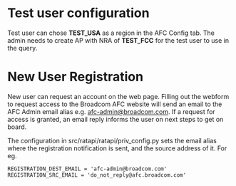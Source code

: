 # Test user configuration
Test user can chose **TEST_USA** as a region in the AFC Config tab.  The admin needs to create AP with NRA of **TEST_FCC** for the test user to use in the query.

# New User Registration
New user can request an account on the web page. Filling out the webform to request access to the Broadcom AFC website will send an email to the AFC Admin email alias e.g. afc-admin@broadcom.com.
If a request for access is granted, an email reply informs the user on next steps to get on board.

The configuration in src/ratapi/ratapi/priv_config.py sets the email alias where the registration notification is sent, and the source address of it. For eg.
```
REGISTRATION_DEST_EMAIL = 'afc-admin@broadcom.com'
REGISTRATION_SRC_EMAIL = 'do_not_reply@afc.broadcom.com'
```
